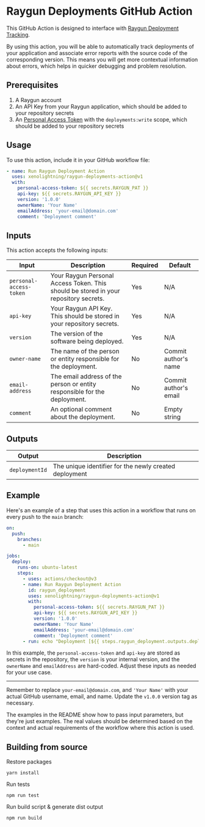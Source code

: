 # Raygun Deployments GitHub Action

This GitHub Action is designed to interface with [Raygun Deployment Tracking](https://raygun.com/documentation/product-guides/deployment-tracking/overview/).

By using this action, you will be able to automatically track deployments of your application and associate error reports with the source code of the corresponding version. This means you will get more contextual information about errors, which helps in quicker debugging and problem resolution.

## Prerequisites

1. A Raygun account
2. An API Key from your Raygun application, which should be added to your repository secrets
3. An [Personal Access Token](https://raygun.com/documentation/accounts-billing/your-settings/#personal-access-tokens) with the `deployments:write` scope, which should be added to your repository secrets

## Usage

To use this action, include it in your GitHub workflow file:

```yaml
- name: Run Raygun Deployment Action
  uses: xenolightning/raygun-deployments-action@v1
  with:
    personal-access-token: ${{ secrets.RAYGUN_PAT }}
    api-key: ${{ secrets.RAYGUN_API_KEY }}
    version: '1.0.0'
    ownerName: 'Your Name'
    emailAddress: 'your-email@domain.com'
    comment: 'Deployment comment'
```

## Inputs

This action accepts the following inputs:

| Input | Description | Required | Default |
| ----- | ----------- | -------- | ------- |
| `personal-access-token` | Your Raygun Personal Access Token. This should be stored in your repository secrets. | Yes | N/A |
| `api-key` | Your Raygun API Key. This should be stored in your repository secrets. | Yes | N/A |
| `version` | The version of the software being deployed. | Yes | N/A |
| `owner-name` | The name of the person or entity responsible for the deployment. | No | Commit author's name |
| `email-address` | The email address of the person or entity responsible for the deployment. | No | Commit author's email |
| `comment` | An optional comment about the deployment. | No | Empty string |

## Outputs

| Output | Description |
| ----- | ----------- |
| `deploymentId` | The unique identifier for the newly created deployment |


## Example

Here's an example of a step that uses this action in a workflow that runs on every push to the `main` branch:

```yaml
on:
  push:
    branches: 
      - main

jobs:
  deploy:
    runs-on: ubuntu-latest
    steps:
      - uses: actions/checkout@v3
      - name: Run Raygun Deployment Action
        id: raygun_deployment
        uses: xenolightning/raygun-deployments-action@v1
        with:
          personal-access-token: ${{ secrets.RAYGUN_PAT }}
          api-key: ${{ secrets.RAYGUN_API_KEY }}
          version: '1.0.0'
          ownerName: 'Your Name'
          emailAddress: 'your-email@domain.com'
          comment: 'Deployment comment'
      - run: echo "Deployment [${{ steps.raygun_deployment.outputs.deploymentId }}] was created successfully 🎉"
```

In this example, the `personal-access-token` and `api-key` are stored as secrets in the repository, the `version` is your internal version, and the `ownerName` and `emailAddress` are hard-coded. Adjust these inputs as needed for your use case.

---

Remember to replace `your-email@domain.com`, and `'Your Name'` with your actual GitHub username, email, and name. Update the `v1.0.0` version tag as necessary. 

The examples in the README show how to pass input parameters, but they're just examples. The real values should be determined based on the context and actual requirements of the workflow where this action is used.


## Building from source

Restore packages
```
yarn install
```

Run tests
```
npm run test
```

Run build script & generate dist output
```
npm run build
```
